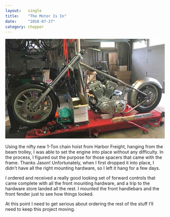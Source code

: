 ```yaml
---
layout:   single
title:    "The Motor Is In"
date:     "2016-07-27"
category: chopper
---
```


![motor-is-in](/assets/sportster/motor-is-in.jpg)

Using the nifty new 1-Ton chain hoist from Harbor Freight, hanging from the beam trolley, I was able to set the engine into place without any difficulty. In the process, I figured out the purpose for those spacers that came with the frame. Thanks Jason! Unfortunately, when I first dropped it into place, I didn’t have all the right mounting hardware, so I left it hang for a few days.

I ordered and received a really good looking set of forward controls that came complete with all the front mounting hardware, and a trip to the hardware store landed all the rest. I mounted the front handlebars and the front fender just to see how things looked.

At this point I need to get serious about ordering the rest of the stuff I’ll need to keep this project moving.
